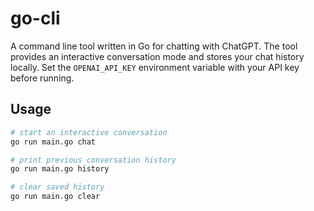 # go-cli

A command line tool written in Go for chatting with ChatGPT. The tool provides an interactive conversation mode and stores your chat history locally. Set the `OPENAI_API_KEY` environment variable with your API key before running.

## Usage

```bash
# start an interactive conversation
go run main.go chat

# print previous conversation history
go run main.go history

# clear saved history
go run main.go clear
```
